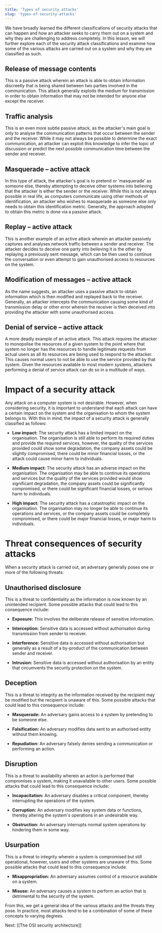 ```yaml
---
title: 'Types of security attacks'
slug: 'types-of-security-attacks'
---
```


We have broadly learned the different classifications of security attacks that can happen and how an attacker seeks to carry them out on a system and why they are challenging to address completely. In this lesson, we will further explore each of the security attack classifications and examine how some of the various attacks are carried out on a system and why they are classified as such.

## Release of message contents

This is a passive attack wherein an attack is able to obtain information discreetly that is being shared between two parties involved in the communication. This attack generally exploits the medium for transmission in order to obtain information that may not be intended for anyone else except the receiver.

## Traffic analysis

This is an even more subtle passive attack, as the attacker's main goal is only to analyse the communication patterns that occur between the sender and the receiver. While it may not always be possible to determine the exact communication, an attacker can exploit this knowledge to infer the topic of discussion or predict the next possible communication time between the sender and receiver.

## Masquerade – active attack

In this type of attack, the attacker's goal is to pretend or 'masquerade' as someone else, thereby attempting to deceive other systems into believing that the attacker is either the sender or the receiver. While this is not always possible in real life, as computers communicate using other methods of identification, an attacker who wishes to masquerade as someone else only needs to obtain this identification metric. Generally, the approach adopted to obtain this metric is done via a passive attack.

## Replay – active attack

This is another example of an active attack wherein an attacker passively captures and analyses network traffic between a sender and receiver. The attacker decides to deceive one party into believing it is the other by replaying a previously sent message, which can be then used to continue the conversation or even attempt to gain unauthorised access to resources on the system.

## Modification of messages – active attack

As the name suggests, an attacker uses a passive attack to obtain information which is then modified and replayed back to the receiver. Generally, an attacker intercepts the communication causing some kind of transmission delay or other error wherein the receiver is then deceived into providing the attacker with some unauthorised access.

## Denial of service – active attack

A more deadly example of an active attack. This attack requires the attacker to monopolise the resources of a given system to the point where that system no longer has the resources to handle legitimate requests from actual users as all its resources are being used to respond to the attacker. This causes normal users to not be able to use the service provided by that system. Given the resources available to most modern systems, attackers performing a denial of service attack can do so in a multitude of ways.

# Impact of a security attack

Any attack on a computer system is not desirable. However, when considering security, it is important to understand that each attack can have a certain impact on the system and the organisation to whom the system belongs to. With this in mind, the impact of a security attack is generally classified as follows:

- **Low impact:** The security attack has a limited impact on the organisation. The organisation is still able to perform its required duties and provide the required services, however, the quality of the services provided could show some degradation, the company assets could be slightly compromised, there could be minor financial losses, or the attack could cause minor harm to individuals.  
    
- **Medium impact:** The security attack has an adverse impact on the organisation. The organisation may be able to continue its operations and services but the quality of the services provided would show significant degradation, the company assets could be significantly compromised, or there could be significant financial losses, or serious harm to individuals.  
    
- **High impact:** The security attack has a catastrophic impact on the organisation. The organisation may no longer be able to continue its operations and services, or the company assets could be completely compromised, or there could be major financial losses, or major harm to individuals.
    

# Threat consequences of security attacks

When a security attack is carried out, an adversary generally poses one or more of the following threats:

## Unauthorised disclosure

This is a threat to confidentiality as the information is now known by an unintended recipient. Some possible attacks that could lead to this consequence include:

- **Exposure:** This involves the deliberate release of sensitive information.
    
- **Interception:** Sensitive data is accessed without authorisation during transmission from sender to receiver.
    
- **Interference:** Sensitive data is accessed without authorisation but generally as a result of a by-product of the communication between sender and receiver.
    
- **Intrusion:** Sensitive data is accessed without authorisation by an entity that circumvents the security protection on the system.
    

## Deception

This is a threat to integrity as the information received by the recipient may be modified but the recipient is unaware of this. Some possible attacks that could lead to this consequence include:

- **Masquerade:** An adversary gains access to a system by pretending to be someone else.
    
- **Falsification:** An adversary modifies data sent to an authorised entity without them knowing.
    
- **Repudiation:** An adversary falsely denies sending a communication or performing an action.
    

## Disruption

This is a threat to availability wherein an action is performed that compromises a system, making it unavailable to other users. Some possible attacks that could lead to this consequence include:

- **Incapacitation:** An adversary disables a critical component, thereby interrupting the operations of the system.
    
- **Corruption:** An adversary modifies key system data or functions, thereby altering the system's operations in an undesirable way.
    
- **Obstruction:** An adversary interrupts normal system operations by hindering them in some way.
    

## Usurpation

This is a threat to integrity wherein a system is compromised but still operational, however, users and other systems are unaware of this. Some possible attacks that could lead to this consequence include:

- **Misappropriation:** An adversary assumes control of a resource available on a system.
    
- **Misuse:** An adversary causes a system to perform an action that is detrimental to the security of the system.
    

From this, we get a general idea of the various attacks and the threats they pose. In practice, most attacks tend to be a combination of some of these concepts to varying degrees.

Next: [[The OSI security architecture]]